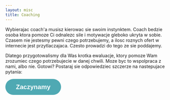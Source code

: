 ```yaml
---
layout: misc
title: Coaching
---
```


Wybierajac coach'a musisz kierowac sie swoim instynktem. Coach bedzie osoba ktora pomoze Ci odnalezc sile i motywacje gleboko ukryta w sobie. Czasem nie jestesmy pewni czego potrzebujemy, a ilosc roznych ofert w internecie jest przytlaczajaca. Czesto prowadzi do tego ze sie poddajemy. 

Dlatego przygotowalismy dla Was krotka ewaluacje, ktory pomoze Wam zrozumiec czego potrzebujecie w danej chwili. Moze byc to wspolpraca z nami, albo nie. Gotowi? Postaraj sie odpowiedziec szczerze na nastepujace pytania:

<a class="typeform-share button" href="https://form.typeform.com/to/LUWYXWbu" data-mode="popup" style="display:inline-block;text-decoration:none;background-color:#4FA9B3;color:white;cursor:pointer;font-family:Helvetica,Arial,sans-serif;font-size:20px;line-height:50px;text-align:center;margin:0;height:50px;padding:0px 33px;border-radius:25px;max-width:100%;white-space:nowrap;overflow:hidden;text-overflow:ellipsis;font-weight:bold;-webkit-font-smoothing:antialiased;-moz-osx-font-smoothing:grayscale;" target="_blank">Zaczynamy </a> <script> (function() { var qs,js,q,s,d=document, gi=d.getElementById, ce=d.createElement, gt=d.getElementsByTagName, id="typef_orm_share", b="https://embed.typeform.com/"; if(!gi.call(d,id)){ js=ce.call(d,"script"); js.id=id; js.src=b+"embed.js"; q=gt.call(d,"script")[0]; q.parentNode.insertBefore(js,q) } })() </script>



<!--This theme is completely free and open source software. You may use it however you want, as it is distributed under the [MIT License](http://choosealicense.com/licenses/mit/). If you are having any problems, any questions or suggestions, feel free to [tweet at me](https://twitter.com/intent/tweet?text=My%question%about%Millennial%is:%&amp;via=paululele), or [file a GitHub issue](https://github.com/lenpaul/Millennial/issues/new).-->

<!-- Calendly inline widget begin -->
<div class="calendly-inline-widget" data-url="https://calendly.com/gantnercoaching?primary_color=afd275" style="min-width:320px;height:630px;"></div>
<script type="text/javascript" src="https://assets.calendly.com/assets/external/widget.js"></script>
<!-- Calendly inline widget end -->
